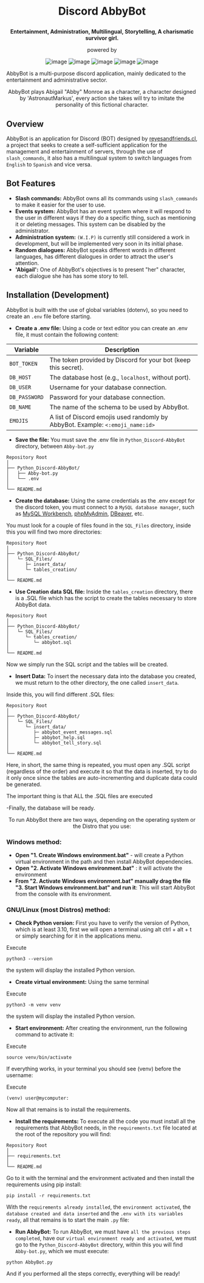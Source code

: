 # <p align="center">Discord AbbyBot</p>

<p style="text-align: center;"><strong>Entertainment, Administration, Multilingual, Storytelling, A charismatic survivor girl.</strong></p>

<div align="center">
powered by

![image]( https://img.shields.io/badge/Discord.py-7289DA?style=for-the-badge&logo=discord&logoColor=white)
![image]( https://img.shields.io/badge/Python-3.10.12-3776AB?style=for-the-badge&logo=python&logoColor=white)
![image]( https://img.shields.io/badge/MySQL-brown?style=for-the-badge&logo=mysql&logoColor=white)
![image]( https://img.shields.io/badge/Flask-000000?style=for-the-badge&logo=flask&logoColor=white)
![image]( https://img.shields.io/badge/dotenv-darkgreen?style=for-the-badge&logo=dotenv&logoColor=EEF37B)
</div>

AbbyBot is a multi-purpose discord application, mainly dedicated to the entertainment and administrative sector.


<p align="center">AbbyBot plays Abigail "Abby" Monroe  as a character, a character designed by 'AstronautMarkus', every action she takes will try to imitate the personality of this fictional character.</p>



## Overview

AbbyBot is an application for Discord (BOT) designed by <a href="https://reyesandfriends.cl/">reyesandfriends.cl</a>, a project that seeks to create a self-sufficient application for the management and entertainment of servers, through the use of `slash_commands`, it also has a multilingual system to switch languages ​​from `English` to `Spanish` and vice versa.


## Bot Features

- **Slash commands:** AbbyBot owns all its commands using `slash_commands` to make it easier for the user to use.
- **Events system:** AbbyBot has an event system where it will respond to the user in different ways if they do a specific thing, such as mentioning it or deleting messages. This system can be disabled by the administrator.
- **Administration system:** `(W.I.P)` is currently still considered a work in development, but will be implemented very soon in its initial phase.
- **Random dialogues:** AbbyBot speaks different words in different languages, has different dialogues in order to attract the user's attention. 
- **'Abigail':** One of AbbyBot's objectives is to present "her" character, each dialogue she has has some story to tell.

## Installation (Development)

AbbyBot is built with the use of global variables (dotenv), so you need to create an `.env` file before starting.

- **Create a .env file:** Using a code or text editor you can create an .env file, it must contain the following content:

| **Variable**   | **Description**                                                                 |
|----------------|---------------------------------------------------------------------------------|
| `BOT_TOKEN`    | The token provided by Discord for your bot (keep this secret).                  |
| `DB_HOST`      | The database host (e.g., `localhost`, without port).                            |
| `DB_USER`      | Username for your database connection.                                          |
| `DB_PASSWORD`  | Password for your database connection.                                          |
| `DB_NAME`      | The name of the schema to be used by AbbyBot.                                   |
| `EMOJIS`       | A list of Discord emojis used randomly by AbbyBot. Example: `<:emoji_name:id>`  |

- **Save the file:** You must save the .env file in `Python_Discord-AbbyBot` directory, between `Abby-bot.py`



```plaintext
Repository Root
│
├── Python_Discord-AbbyBot/
│   ├── Abby-bot.py
│   └── .env
│
└── README.md
```

- **Create the database:** Using the same credentials as the .env except for the discord token, you must connect to a `MySQL database manager`, such as <a href="https://www.mysql.com/products/workbench/">MySQL Workbench</a>, <a href="https://www.phpmyadmin.net/">phpMyAdmin</a>, <a href="https://dbeaver.io/">DBeaver</a>, etc.

You must look for a couple of files found in the `SQL_Files` directory, inside this you will find two more directories:

```plaintext
Repository Root
│
├── Python_Discord-AbbyBot/
│   └─ SQL_Files/
│      ├─ insert_data/
│      └─ tables_creation/
│
└── README.md
```

- **Use Creation data SQL file:** Inside the `tables_creation` directory, there is a .SQL file which has the script to create the tables necessary to store AbbyBot data.

```plaintext
Repository Root
│
├── Python_Discord-AbbyBot/
│   └─ SQL_Files/
│      └─ tables_creation/
│         └─ abbybot.sql
│
└── README.md
```

Now we simply run the SQL script and the tables will be created.

- **Insert Data:** To insert the necessary data into the database you created, we must return to the other directory, the one called `insert_data`. 

Inside this, you will find different .SQL files:

```plaintext
Repository Root
│
├── Python_Discord-AbbyBot/
│   └─ SQL_Files/
│      └─ insert_data/
│         ├─ abbybot_event_messages.sql
│         ├─ abbybot_help.sql
│         └─ abbybot_tell_story.sql
│
└── README.md
```
Here, in short, the same thing is repeated, you must open any .SQL script (regardless of the order) and execute it so that the data is inserted, try to do it only once since the tables are auto-incrementing and duplicate data could be generated.

The important thing is that ALL the .SQL files are executed

-Finally, the database will be ready.

<p align="center">To run AbbyBot there are two ways, depending on the operating system or the Distro that you use:</p>



### Windows method:

- **Open "1. Create Windows environment.bat"** - will create a Python virtual environment in the path and then install AbbyBot dependencies.
- **Open "2. Activate Windows environment.bat"** : it will activate the environment
- **From "2. Activate Windows environment.bat" manually drag the file "3. Start Windows environment.bat" and run it**: This will start AbbyBot from the console with its environment.


### GNU/Linux (most Distros) method:

- **Check Python version:** First you have to verify the version of Python, which is at least 3.10, first we will open a terminal using alt ctrl + alt + t or simply searching for it in the applications menu.

Execute 
```plaintext
python3 --version
```
the system will display the installed Python version. 

- **Create virtual environment:** Using the same terminal

Execute 
```plaintext
python3 -m venv venv
```
the system will display the installed Python version. 

- **Start environment:** After creating the environment, run the following command to activate it:

Execute 
```plaintext
source venv/bin/activate
```

If everything works, in your terminal you should see (venv) before the username:

Execute 
```plaintext
(venv) user@mycomputer:
```
Now all that remains is to install the requirements.

- **Install the requirements:** To execute all the code you must install all the requirements that AbbyBot needs, in the `requirements.txt` file located at the root of the repository you will find:

```plaintext
Repository Root
│
├── requirements.txt
│
└── README.md
```

Go to it with the terminal and the environment activated and then install the requirements using pip install:

```plaintext
pip install -r requirements.txt
```

With the `requirements already installed`, the `environment activated`, the `database created and data inserted` and the `.env with its variables ready`, all that remains is to start the main `.py` file:

- **Run AbbyBot:** To run AbbyBot, we must have `all the previous steps completed`, have our `virtual environment ready and activated`, we must go to the `Python_Discord-AbbyBot` directory, within this you will find `Abby-bot.py`, which we must execute:

```plaintext
python AbbyBot.py 
```
And if you performed all the steps correctly, everything will be ready!

